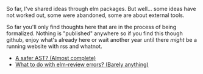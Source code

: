 So far, I've shared ideas through elm packages.
But well... some ideas have not worked out, some were abandoned, some are about external tools.

So far you'll only find thoughts here that are in the process of being formalized.
Nothing is "published" anywhere so if you find this though github, enjoy what's already here
or wait another year until there _might_ be a running website with rss and whatnot.

  - [A safer AST? (Almost complete)](https://github.com/lue-bird/blog/blob/main/A%20safer%20AST%3F.md)
  - [What to do with elm-review errors? (Barely anything)](https://github.com/lue-bird/blog/blob/main/What%20to%20do%20with%20elm-review%20errors%3F.md)
